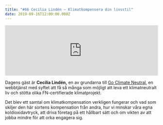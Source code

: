 ```yaml
---
title: "#66 Cecilia Lindén – Klimatkompensera din livsstil"
date: 2019-09-16T12:00:00.000Z
---
```


<iframe src="https://w.soundcloud.com/player/?url=https%3A//api.soundcloud.com/tracks/681717674&amp;&amp;color=%23001665&amp;auto_play=false&amp;hide_related=false&amp;show_comments=true&amp;show_user=true&amp;show_reposts=false&amp;show_teaser=true" width="100%" height="166" frameborder="no" scrolling="no"></iframe>

Dagens gäst är **Cecilia Lindén,** en av grundarna till [Go Climate Neutral](https://www.goclimateneutral.org), en webbtjänst med syftet att få så många som möjligt att leva ett klimatneutralt liv och stötta olika FN-certifierade klimatprojekt.

Det blev ett samtal om klimatkompensation verkligen fungerar och vad som skiljer den här sortens kompensation från andra, hur vi minskar våra egna koldioxidavtryck, att driva företag på ett hållbart sätt och om vikten av att jobba mindre för att orka engagera sig.
